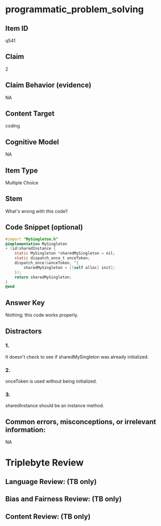 # programmatic_problem_solving

## Item ID
q541

## Claim
2

## Claim Behavior (evidence)
NA

## Content Target
coding

## Cognitive Model
NA

## Item Type
Multiple Choice

## Stem
What's wrong with this code?

## Code Snippet (optional)
```objectivec
#import "MySingleton.h"
@implementation MySingleton
+ (id)sharedInstance {
    static MySingleton *sharedMySingleton = nil;
    static dispatch_once_t onceToken;
    dispatch_once(&onceToken, ^{
        sharedMySingleton = [[self alloc] init];
    });
    return sharedMySingleton;
}
@end

```

## Answer Key
Nothing; this code works properly.

## Distractors

### 1.
It doesn't check to see if sharedMySingleton was already initialized.

### 2.
onceToken is used without being initialized.

### 3.
sharedInstance should be an instance method.

## Common errors, misconceptions, or irrelevant information:
NA

# Triplebyte Review


## Language Review: (TB only)


## Bias and Fairness Review: (TB only)


## Content Review: (TB only)

